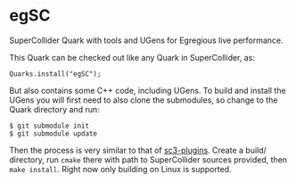 # egSC
SuperCollider Quark with tools and UGens for Egregious live performance.

This Quark can be checked out like any Quark in SuperCollider, as:

```
Quarks.install("egSC");
```

But also contains some C++ code, including UGens. To build and install the UGens you will first need to also clone the
submodules, so change to the Quark directory and run:

```
$ git submodule init
$ git submodule update
```

Then the process is very similar to that of [sc3-plugins](https://github.com/supercollider/sc3-plugins). Create a build/
directory, run ```cmake``` there with path to SuperCollider sources provided, then ```make install```. Right now only
building on Linux is supported.


